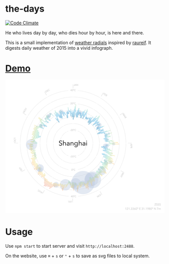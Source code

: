 # the-days
[![Code Climate](https://codeclimate.com/github/JLHwung/the-days/badges/gpa.svg)](https://codeclimate.com/github/JLHwung/the-days)

He who lives day by day,  who dies hour by hour, is here and there.

This is a small implementation of [weather radials](http://weather-radials.com/) inspired by [raureif](http://raureif.net/en/). 
It digests daily weather of 2015 into a vivid infograph.

# [Demo](https://the-days.ml/#上海)
![It should look like this](example.png)

# Usage
Use `npm start` to start server and visit `http://localhost:2488`.

On the website, use `⌘` + `s` or `⌃` + `s` to save as svg files to local system.

